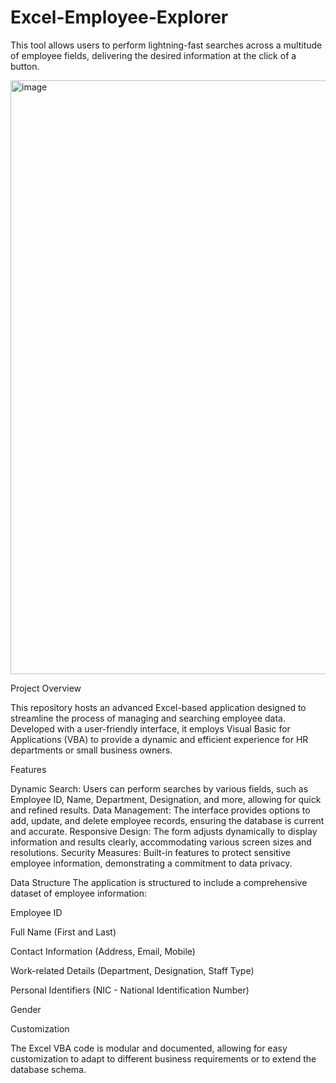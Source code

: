 # Excel-Employee-Explorer
This tool allows users to perform lightning-fast searches across a multitude of employee fields, delivering the desired information at the click of a button.

<img width="950" alt="image" src="https://github.com/Gazalpreetk/Excel-Employee-Explorer/assets/152589633/097cb493-b839-44c5-8cc1-64fa10d73703">



Project Overview

This repository hosts an advanced Excel-based application designed to streamline the process of managing and searching employee data. Developed with a user-friendly interface, it employs Visual Basic for Applications (VBA) to provide a dynamic and efficient experience for HR departments or small business owners.

Features

Dynamic Search: Users can perform searches by various fields, such as Employee ID, Name, Department, Designation, and more, allowing for quick and refined results.
Data Management: The interface provides options to add, update, and delete employee records, ensuring the database is current and accurate.
Responsive Design: The form adjusts dynamically to display information and results clearly, accommodating various screen sizes and resolutions.
Security Measures: Built-in features to protect sensitive employee information, demonstrating a commitment to data privacy.


Data Structure
The application is structured to include a comprehensive dataset of employee information:

Employee ID

Full Name (First and Last)

Contact Information (Address, Email, Mobile)

Work-related Details (Department, Designation, Staff Type)

Personal Identifiers (NIC - National Identification Number)

Gender


Customization

The Excel VBA code is modular and documented, allowing for easy customization to adapt to different business requirements or to extend the database schema.
